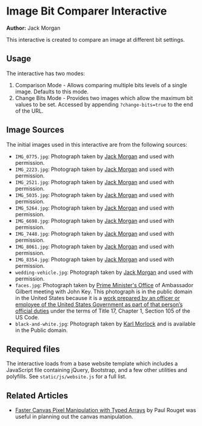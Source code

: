 # Image Bit Comparer Interactive

**Author:** Jack Morgan

This interactive is created to compare an image at different bit settings.

## Usage

The interactive has two modes:

1. Comparison Mode - Allows comparing multiple bits levels of a single image. Defaults to this mode.
2. Change Bits Mode - Provides two images which allow the maximum bit values to be set. Accessed by appending `?change-bits=true` to the end of the URL.

## Image Sources

The initial images used in this interactive are from the following sources:

- `IMG_0775.jpg`: Photograph taken by [Jack Morgan](https://github.com/JackMorganNZ) and used with permission.
- `IMG_2223.jpg`: Photograph taken by [Jack Morgan](https://github.com/JackMorganNZ) and used with permission.
- `IMG_2521.jpg`: Photograph taken by [Jack Morgan](https://github.com/JackMorganNZ) and used with permission.
- `IMG_5035.jpg`: Photograph taken by [Jack Morgan](https://github.com/JackMorganNZ) and used with permission.
- `IMG_5264.jpg`: Photograph taken by [Jack Morgan](https://github.com/JackMorganNZ) and used with permission.
- `IMG_6698.jpg`: Photograph taken by [Jack Morgan](https://github.com/JackMorganNZ) and used with permission.
- `IMG_7448.jpg`: Photograph taken by [Jack Morgan](https://github.com/JackMorganNZ) and used with permission.
- `IMG_8061.jpg`: Photograph taken by [Jack Morgan](https://github.com/JackMorganNZ) and used with permission.
- `IMG_8354.jpg`: Photograph taken by [Jack Morgan](https://github.com/JackMorganNZ) and used with permission.
- `wedding-vehicle.jpg`: Photograph taken by [Jack Morgan](https://github.com/JackMorganNZ) and used with permission.
- `faces.jpg`: Photograph taken by [Prime Minister's Office](https://www.flickr.com/photos/us_embassy_newzealand/15875272743/in/photostream/) of Ambassador Gilbert meeting with John Key. This photograph is in the public domain in the United States because it is a [work prepared by an officer or employee of the United States Government as part of that person’s official duties](https://en.wikipedia.org/wiki/Copyright_status_of_work_by_the_U.S._government) under the terms of Title 17, Chapter 1, Section 105 of the US Code.
- `black-and-white.jpg`: Photograph taken by [Karl Morlock](https://www.flickr.com/photos/kamokonzept/17253127915/in/photolist-shAMQF-5PhFUk-4iDjdU-p3JgMV-shbDSY-bsu1BY-iw5KXF-4hqYDY-mNhrJR-so1AwY-rBQnD6-jqB4ng-nGLwVZ-qqBZe8-pH5Bp7-qeEkNY-q2rdEh-nwXDBa-jGPiYv-zVSXBR-o2C9tv-eRYwBj-o27sda-q5ejKT-rPVXGd-8RCQph-r7EB7d-shbssh-qQbUUC-pXE9Nu-pCjZia-ryBbAw-8sjHyA-qgLuPz-82Diau-dCKXHx-6ygCx2-ofBA8y-8GGV2G-pYBYaw-pZZpZu-kfWGcJ-yxRg65-fT2mPr-zsCFds-dvTbCG-p23oaj-7Vo9oV-rXjviT-bzqHeo) and is available in the Public domain.

## Required files

The interactive loads from a base website template which includes a JavaScript file containing jQuery, Bootstrap, and a few other utilities and polyfills.
See `static/js/website.js` for a full list.

## Related Articles

- [Faster Canvas Pixel Manipulation with Typed Arrays](https://hacks.mozilla.org/2011/12/faster-canvas-pixel-manipulation-with-typed-arrays/) by Paul Rouget was useful in planning out the canvas manipulation.
